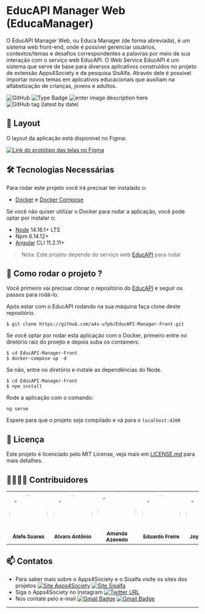 # EducAPI Manager Web (EducaManager)

O EducAPI Manager Web, ou Educa Manager (de forma abreviada), é um sistema web front-end, onde é possível gerenciar usuários, contextos/temas e desafios correspondentes a palavras por meio de sua interação com o serviço web EducAPI. O Web Service EducAPI é um sistema que serve de base para diversos aplicativos construídos no projeto de extensão Apps4Society e de pesquisa SisAlfa. Através dele é possível importar novos temas em aplicativos educacionais que auxiliam na alfabetização de crianças, jovens e adultos.


<!--  Use the website https://shields.io/ para fazer os bandge -->
![GitHub](https://img.shields.io/github/license/a4s-ufpb/EducAPI-Manager-Front?label=licence) ![Type Badge](https://img.shields.io/badge/project%3A-Apps4Society-informational) ![enter image description here](https://img.shields.io/badge/project-SisAlfa-yellow)  ![GitHub tag (latest by date)](https://img.shields.io/github/v/tag/a4s-ufpb/EducAPI-Manager-Front?color=blueviolet)

<!--
<img src="https://apps4society.dcx.ufpb.br/wp-content/uploads/2019/06/Inicial.png"  alt="Splash do Literarum"  height="200" width="700"> 
-->

## 🎨 Layout

O layout da aplicação está disponível no Figma: 

<a href="https://www.figma.com/file/wFtRfZdifoyXkr3uGHjyfo/educ-api-manager?node-id=0%3A1">
  <img alt="Link do protótipo das telas no Figma" src="https://img.shields.io/badge/Acessar%20Layout%20-Figma-%2304D361">
</a>

## 🛠 Tecnologias Necessárias

Para rodar este projeto você irá precisar ter instalado o:

* [Docker](https://docs.docker.com/engine/install/) e [Docker Compose](https://docs.docker.com/compose/install/)

Se você não quiser utilizar o Docker para rodar a aplicação, você pode optar por instalar o: 

* [Node](https://nodejs.org/en/download/) 14.16.1+ LTS
* Npm 6.14.12+
* [Angular](https://angular.io/guide/setup-local) CLI 11.2.11+

 > Nota: Este projeto depende do serviço web [EducAPI](https://github.com/a4s-ufpb/EducAPI) para rodar

## :rocket: Como rodar o projeto ? 

Você primeiro vai precisar clonar o repositório do [EducAPI](https://github.com/a4s-ufpb/EducAPI) e seguir os passos para rodá-lo.


Após estar com o EducAPI rodando na sua máquina faça clone deste repositório.

````
$ git clone https://github.com/a4s-ufpb/EducAPI-Manager-Front.git
````

Se você optar por rodar esta aplicação com o Docker, primeiro entre no diretório raiz do proejto e depois suba os containers:

```
$ cd EducAPI-Manager-Front
$ docker-compose up -d
```

Se não, entre no diretório e instale as dependências do Node.

```
$ cd EducAPI-Manager-Front
$ npm install
```

Rode a aplicação com o comando:
```
ng serve
```

Espere para que o projeto seja compilado e vá para o ``localhost:4200``

## :page_facing_up: Licença

Este projeto é licenciado pelo MIT License, veja mais em [LICENSE.md](https://github.com/a4s-ufpb/LICENSE.md) para mais detalhes.

## 👩‍💻👨‍💻 Contribuidores

<table>
  <tr>
  <td align="center">
	    <a href="https://github.com/alefesoares">
		    <img style="border-radius: 50%;" src="https://avatars.githubusercontent.com/u/51381310?v=4" width="100px;" alt=""/>
		    <br/><sub><b>Álefe Soares</b></sub>
		</a></br>
    </td>
	<td align="center">
	    <a href="https://github.com/Alvaro-Antonio">
		    <img style="border-radius: 50%;" src="https://avatars.githubusercontent.com/u/41688893?v=4" width="100px;" alt=""/>
		    <br/><sub><b>Alvaro Antônio</b></sub>
		</a></br>
    </td>
    <td align="center">
	    <a href="https://github.com/AmandaAzevedo">
		    <img style="border-radius: 50%;" src="https://avatars2.githubusercontent.com/u/44630609?s=460&u=ff38a29379fef41570bb4850ae4ed4f456873d0d&v=4" width="100px;" alt=""/>
		    <br/><sub><b>Amanda Azevedo</b></sub>
		</a></br>
    </td>
	<td align="center">
	    <a href="https://github.com/EduardoGhost">
		    <img style="border-radius: 50%;" src="https://avatars.githubusercontent.com/u/61304055?v=4" width="100px;" alt=""/>
		    <br/><sub><b>Eduardo Freire</b></sub>
		</a></br>
    </td>
    <td align="center">
	    <a href="https://github.com/JoyceSousa">
		    <img style="border-radius: 50%;" src="https://avatars.githubusercontent.com/u/51709281?v=4" width="100px;" alt=""/>
		    <br/><sub><b>Joyce Sousa</b></sub>
		</a></br>
    </td>
  </tr>
</table>

## :mailbox: Contatos
* Para saber mais sobre o Apps4Society e o Sisalfa visite os sites dos projetos [![Site Apps4Society](https://img.shields.io/twitter/url?color=blue&label=Site%20Apps4Society&logo=Apps4Society&style=plastic&url=https%3A%2F%2Fapps4society.dcx.ufpb.br)](https://apps4society.dcx.ufpb.br) [![Site Sisalfa](https://img.shields.io/twitter/url?color=yellow&label=Site%20SisAlfa&logo=Sisalfa&style=plastic&url=https%3A%2F%2Fsisalfa.dcx.ufpb.br%2F) ](https://sisalfa.dcx.ufpb.br)
* Siga o Apps4Society no Instagram  [![Twitter URL](https://img.shields.io/twitter/url?color=pink&label=Instagram%20Apps4Society&logo=Instagram&logoColor=rose&style=plastic&url=https%3A%2F%2Fwww.instagram.com%2Fapps4society%2F)](https://instagram.com/apps4society) 
* Nos contate pelo e-mail [![Gmail Badge](https://img.shields.io/badge/-apps4society@dcx.ufpb.br-c14438?style=flat-square&logo=Gmail&logoColor=white&link=mailto:apps4society@dcx.ufpb.br)](a4s@dcx.ufpb.br) [![Gmail Badge](https://img.shields.io/badge/-sisalfa@dcx.ufpb.br-c14438?style=flat-square&logo=Gmail&logoColor=white&link=mailto:sisalfa@dcx.ufpb.br)](sisalfa@dcx.ufpb.br)
---
